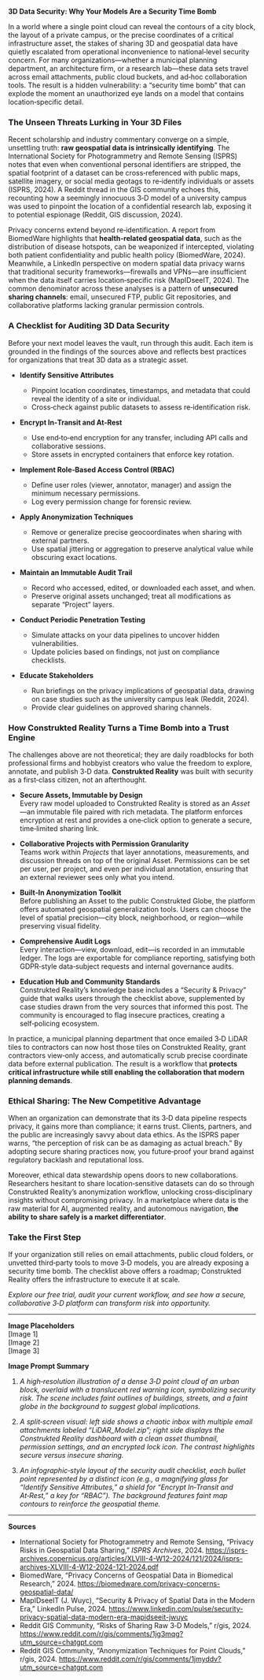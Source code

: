 **3D Data Security: Why Your Models Are a Security Time Bomb**

In a world where a single point cloud can reveal the contours of a city block, the layout of a private campus, or the precise coordinates of a critical infrastructure asset, the stakes of sharing 3D and geospatial data have quietly escalated from operational inconvenience to national‑level security concern. For many organizations—whether a municipal planning department, an architecture firm, or a research lab—these data sets travel across email attachments, public cloud buckets, and ad‑hoc collaboration tools. The result is a hidden vulnerability: a “security time bomb” that can explode the moment an unauthorized eye lands on a model that contains location‑specific detail.

### The Unseen Threats Lurking in Your 3D Files

Recent scholarship and industry commentary converge on a simple, unsettling truth: **raw geospatial data is intrinsically identifying**. The International Society for Photogrammetry and Remote Sensing (ISPRS) notes that even when conventional personal identifiers are stripped, the spatial footprint of a dataset can be cross‑referenced with public maps, satellite imagery, or social media geotags to re‑identify individuals or assets (ISPRS, 2024). A Reddit thread in the GIS community echoes this, recounting how a seemingly innocuous 3‑D model of a university campus was used to pinpoint the location of a confidential research lab, exposing it to potential espionage (Reddit, GIS discussion, 2024).

Privacy concerns extend beyond re‑identification. A report from BiomedWare highlights that **health‑related geospatial data**, such as the distribution of disease hotspots, can be weaponized if intercepted, violating both patient confidentiality and public health policy (BiomedWare, 2024). Meanwhile, a LinkedIn perspective on modern spatial data privacy warns that traditional security frameworks—firewalls and VPNs—are insufficient when the data itself carries location‑specific risk (MapIDseeIT, 2024). The common denominator across these analyses is a pattern of **unsecured sharing channels**: email, unsecured FTP, public Git repositories, and collaborative platforms lacking granular permission controls.

### A Checklist for Auditing 3D Data Security

Before your next model leaves the vault, run through this audit. Each item is grounded in the findings of the sources above and reflects best practices for organizations that treat 3D data as a strategic asset.

- **Identify Sensitive Attributes**  
  - Pinpoint location coordinates, timestamps, and metadata that could reveal the identity of a site or individual.  
  - Cross‑check against public datasets to assess re‑identification risk.  

- **Encrypt In‑Transit and At‑Rest**  
  - Use end‑to‑end encryption for any transfer, including API calls and collaborative sessions.  
  - Store assets in encrypted containers that enforce key rotation.  

- **Implement Role‑Based Access Control (RBAC)**  
  - Define user roles (viewer, annotator, manager) and assign the minimum necessary permissions.  
  - Log every permission change for forensic review.  

- **Apply Anonymization Techniques**  
  - Remove or generalize precise geocoordinates when sharing with external partners.  
  - Use spatial jittering or aggregation to preserve analytical value while obscuring exact locations.  

- **Maintain an Immutable Audit Trail**  
  - Record who accessed, edited, or downloaded each asset, and when.  
  - Preserve original assets unchanged; treat all modifications as separate “Project” layers.  

- **Conduct Periodic Penetration Testing**  
  - Simulate attacks on your data pipelines to uncover hidden vulnerabilities.  
  - Update policies based on findings, not just on compliance checklists.  

- **Educate Stakeholders**  
  - Run briefings on the privacy implications of geospatial data, drawing on case studies such as the university campus leak (Reddit, 2024).  
  - Provide clear guidelines on approved sharing channels.  

### How Construkted Reality Turns a Time Bomb into a Trust Engine

The challenges above are not theoretical; they are daily roadblocks for both professional firms and hobbyist creators who value the freedom to explore, annotate, and publish 3‑D data. **Construkted Reality** was built with security as a first‑class citizen, not an afterthought.

- **Secure Assets, Immutable by Design**  
  Every raw model uploaded to Construkted Reality is stored as an *Asset*—an immutable file paired with rich metadata. The platform enforces encryption at rest and provides a one‑click option to generate a secure, time‑limited sharing link.  

- **Collaborative Projects with Permission Granularity**  
  Teams work within *Projects* that layer annotations, measurements, and discussion threads on top of the original Asset. Permissions can be set per user, per project, and even per individual annotation, ensuring that an external reviewer sees only what you intend.  

- **Built‑In Anonymization Toolkit**  
  Before publishing an Asset to the public Construkted Globe, the platform offers automated geospatial generalization tools. Users can choose the level of spatial precision—city block, neighborhood, or region—while preserving visual fidelity.  

- **Comprehensive Audit Logs**  
  Every interaction—view, download, edit—is recorded in an immutable ledger. The logs are exportable for compliance reporting, satisfying both GDPR‑style data‑subject requests and internal governance audits.  

- **Education Hub and Community Standards**  
  Construkted Reality’s knowledge base includes a “Security & Privacy” guide that walks users through the checklist above, supplemented by case studies drawn from the very sources that informed this post. The community is encouraged to flag insecure practices, creating a self‑policing ecosystem.  

In practice, a municipal planning department that once emailed 3‑D LiDAR tiles to contractors can now host those tiles on Construkted Reality, grant contractors view‑only access, and automatically scrub precise coordinate data before external publication. The result is a workflow that **protects critical infrastructure while still enabling the collaboration that modern planning demands**.

### Ethical Sharing: The New Competitive Advantage

When an organization can demonstrate that its 3‑D data pipeline respects privacy, it gains more than compliance; it earns trust. Clients, partners, and the public are increasingly savvy about data ethics. As the ISPRS paper warns, “the perception of risk can be as damaging as actual breach.” By adopting secure sharing practices now, you future‑proof your brand against regulatory backlash and reputational loss.

Moreover, ethical data stewardship opens doors to new collaborations. Researchers hesitant to share location‑sensitive datasets can do so through Construkted Reality’s anonymization workflow, unlocking cross‑disciplinary insights without compromising privacy. In a marketplace where data is the raw material for AI, augmented reality, and autonomous navigation, **the ability to share safely is a market differentiator**.

### Take the First Step

If your organization still relies on email attachments, public cloud folders, or unvetted third‑party tools to move 3‑D models, you are already exposing a security time bomb. The checklist above offers a roadmap; Construkted Reality offers the infrastructure to execute it at scale.

*Explore our free trial, audit your current workflow, and see how a secure, collaborative 3‑D platform can transform risk into opportunity.*

---

**Image Placeholders**  
[Image 1]  
[Image 2]  
[Image 3]  

**Image Prompt Summary**  

1. *A high‑resolution illustration of a dense 3‑D point cloud of an urban block, overlaid with a translucent red warning icon, symbolizing security risk. The scene includes faint outlines of buildings, streets, and a faint globe in the background to suggest global implications.*  

2. *A split‑screen visual: left side shows a chaotic inbox with multiple email attachments labeled “LiDAR_Model.zip”; right side displays the Construkted Reality dashboard with a clean asset thumbnail, permission settings, and an encrypted lock icon. The contrast highlights secure versus insecure sharing.*  

3. *An infographic‑style layout of the security audit checklist, each bullet point represented by a distinct icon (e.g., a magnifying glass for “Identify Sensitive Attributes,” a shield for “Encrypt In‑Transit and At‑Rest,” a key for “RBAC”). The background features faint map contours to reinforce the geospatial theme.*  

---

**Sources**  

- International Society for Photogrammetry and Remote Sensing, “Privacy Risks in Geospatial Data Sharing,” *ISPRS Archives*, 2024. https://isprs-archives.copernicus.org/articles/XLVIII-4-W12-2024/121/2024/isprs-archives-XLVIII-4-W12-2024-121-2024.pdf  
- BiomedWare, “Privacy Concerns of Geospatial Data in Biomedical Research,” 2024. https://biomedware.com/privacy-concerns-geospatial-data/  
- MapIDseeIT (J. Wuyc), “Security & Privacy of Spatial Data in the Modern Era,” LinkedIn Pulse, 2024. https://www.linkedin.com/pulse/security-privacy-spatial-data-modern-era-mapidseeit-jwuyc  
- Reddit GIS Community, “Risks of Sharing Raw 3‑D Models,” r/gis, 2024. https://www.reddit.com/r/gis/comments/1jg3mqg?utm_source=chatgpt.com  
- Reddit GIS Community, “Anonymization Techniques for Point Clouds,” r/gis, 2024. https://www.reddit.com/r/gis/comments/1jmyddv?utm_source=chatgpt.com  
